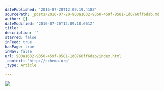 ```yaml
---
datePublished: '2016-07-20T12:09:19.418Z'
sourcePath: _posts/2016-07-20-903a1632-9350-459f-8581-1d0760ff6dab.md
author: []
dateModified: '2016-07-20T12:09:18.661Z'
title: ''
description: ''
starred: false
inFeed: true
hasPage: true
inNav: false
url: 903a1632-9350-459f-8581-1d0760ff6dab/index.html
_context: 'http://schema.org'
_type: Article

---
```

![](https://imgflo.herokuapp.com/graph/vahj1ThiexotieMo/cb15509e604b934d7375ebbd0dce0f4e/croprotate.jpg?cropheight=4001&cropwidth=6000&degrees=0&input=https%3A%2F%2Fthe-grid-user-content.s3-us-west-2.amazonaws.com%2F8d8e0124-2715-431d-a052-e78deee48aaf.jpg&x=0&y=0)